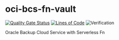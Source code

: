# oci-bcs-fn-vault
[![Quality Gate Status](https://sonarcloud.io/api/project_badges/measure?project=gotsysdba_oci-bcs-fn-vault&metric=alert_status)](https://sonarcloud.io/summary/new_code?id=gotsysdba_oci-bcs-fn-vault) [![Lines of Code](https://sonarcloud.io/api/project_badges/measure?project=gotsysdba_oci-bcs-fn-vault&metric=ncloc)](https://sonarcloud.io/summary/new_code?id=gotsysdba_oci-bcs-fn-vault)  ![Verification](https://github.com/gotsysdba/oci-bcs-fn-vault/actions/workflows/push.yml/badge.svg)

Oracle Backup Cloud Service with Serverless Fn
